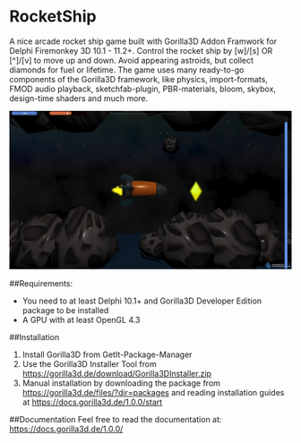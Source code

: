 # RocketShip
A nice arcade rocket ship game built with Gorilla3D Addon Framwork for Delphi Firemonkey 3D 10.1 - 11.2+.
Control the rocket ship by [w]/[s] OR [^]/[v] to move up and down. Avoid appearing astroids, but collect diamonds for fuel or lifetime.
The game uses many ready-to-go components of the Gorilla3D framework, like physics, import-formats, FMOD audio playback, sketchfab-plugin, 
PBR-materials, bloom, skybox, design-time shaders and much more.

![Alt text](g3d-screen-rocketship-med.png?raw=true "RocketShip")

##Requirements:
- You need to at least Delphi 10.1+ and Gorilla3D Developer Edition package to be installed
- A GPU with at least OpenGL 4.3

##Installation
1) Install Gorilla3D from GetIt-Package-Manager
2) Use the Gorilla3D Installer Tool from https://gorilla3d.de/download/Gorilla3DInstaller.zip
3) Manual installation by downloading the package from https://gorilla3d.de/files/?dir=packages and reading installation guides at https://docs.gorilla3d.de/1.0.0/start

##Documentation
Feel free to read the documentation at:
https://docs.gorilla3d.de/1.0.0/

